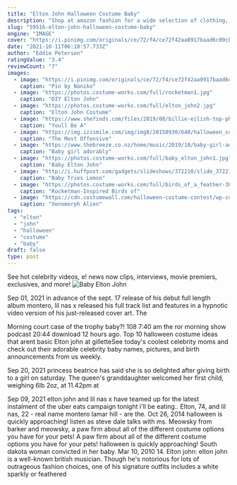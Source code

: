 ```yaml
---
title: "Elton John Halloween Costume Baby"
description: "Shop at amazon fashion for a wide selection of clothing, shoes, jewelry and watches for both men and women at amazon.Com. Free shipping and free returns on eligible items."
slug: "59516-elton-john-halloween-costume-baby"
engine: "IMAGE"
cover: "https://i.pinimg.com/originals/ce/72/f4/ce72f42aa0917baad6c09cbe1ed55f9a.jpg"
date: "2021-10-11T06:10:57.733Z"
author: "Eddie Peterson"
ratingValue: "3.4"
reviewCount: "7"
images:
  - image: "https://i.pinimg.com/originals/ce/72/f4/ce72f42aa0917baad6c09cbe1ed55f9a.jpg"
    caption: "Pin by Naniko"
  - image: "https://photos.costume-works.com/full/rocketman1.jpg"
    caption: "DIY Elton John"
  - image: "https://photos.costume-works.com/full/elton_john2.jpg"
    caption: "Elton John Costume"
  - image: "https://www.shefinds.com/files/2019/08/billie-eilish-top-photo.jpg"
    caption: "Youll Be A"
  - image: "https://img.izismile.com/img/img8/20150930/640/halloween_costumes_that_are_the_worst_ideas_ever_640_37.jpg"
    caption: "The Most Offensive"
  - image: "https://www.thebreeze.co.nz/home/music/2019/10/baby-girl-adorably-dresses-up-as-elton-john-for-her-halloween-co/_jcr_content/image.dynimg.1280.q75.jpg/v1/adorable-elton-halloween-costume2.jpg"
    caption: "Baby girl adorably"
  - image: "https://photos.costume-works.com/full/baby_elton_john1.jpg"
    caption: "Baby Elton John"
  - image: "http://i.huffpost.com/gadgets/slideshows/372210/slide_372210_4316330_free.jpg"
    caption: "Baby Tries Lemon"
  - image: "https://photos.costume-works.com/full/birds_of_a_feather-30164-1.jpg"
    caption: "Rocketman-Inspired Birds of"
  - image: "https://cdn.costumewall.com/halloween-costume-contest/wp-content/uploads/2019/11/20191103_1611191-1024x1900.jpg"
    caption: "Xenomorph Alien"
tags:
  - "elton"
  - "john"
  - "halloween"
  - "costume"
  - "baby"
draft: false
type: post
---
```


See hot celebrity videos, e! news now clips, interviews, movie premiers, exclusives, and more!
![Baby Elton John](https://photos.costume-works.com/full/baby_elton_john1.jpg "Baby Elton John")

Sep 01, 2021 in advance of the sept. 17 release of his debut full length album montero, lil nas x released his full track list and features in a hypnotic video version of his just-released cover art. The
<!--inArticleAds-->

<!--galleryOne-->

Morning court case of the trophy baby?! 108 7:40 am  the ror morning show podcast 20:44 download 12 hours ago.  Top 10 halloween costume ideas that arent basic Elton john at gilletteSee today's coolest celebrity moms and check out their adorable celebrity baby names, pictures, and birth announcements from us weekly.
<!--inArticleAds-->

<!--galleryTwo-->

Sep 20, 2021 princess beatrice has said she is so delighted after giving birth to a girl on saturday. The queen's granddaughter welcomed her first child, weighing 6lb 2oz, at 11.42pm at
<!--galleryThree-->

Sep 09, 2021 elton john and lil nas x have teamed up for the latest instalment of the uber eats campaign tonight i'll be eating.. Elton, 74, and lil nas, 22 - real name montero lamar hill - are the. Oct 26, 2014 halloween is quickly approaching! listen as steve dale talks with ms. Meowsky from barker and meowsky, a paw firm about all of the different costume options you have for your pets!  A paw firm about all of the different costume options you have for your pets! halloween is quickly approaching! South dakota woman convicted in her baby. Mar 10, 2010 14. Elton john: elton john is a well-known british musician. Though he's notorious for lots of outrageous fashion choices, one of his signature outfits includes a white sparkly or feathered